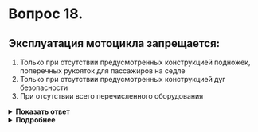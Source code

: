 # Вопрос 18.

## Эксплуатация мотоцикла запрещается:

1. Только при отсутствии предусмотренных конструкцией подножек, поперечных рукояток для пассажиров на седле
2. Только при отсутствии предусмотренных конструкцией дуг безопасности
3. При отсутствии всего перечисленного оборудования

<details>
<summary><b>Показать ответ</b></summary>
Правильный ответ: 3
</details>
<details>
<summary><b>Подробнее</b></summary>
Пункт 9.8 «Перечня неисправностей» запрещает эксплуатацию мотоцикла при отсутствии всего перечисленного оборудования.
(«Перечень неисправностей» ).
</details>